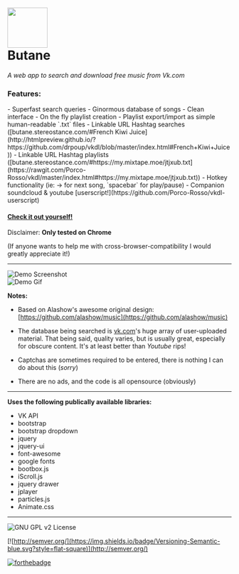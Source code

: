 <img src=https://raw.githubusercontent.com/Porco-Rosso/vkdl/master/images/Logo.png width=90/><br>Butane
=====

*A web app to search and download free music from Vk.com*

<h3>Features:</h3>
- Superfast search queries
- Ginormous database of songs
- Clean interface
- On the fly playlist creation
- Playlist export/import as simple human-readable `.txt` files
- Linkable URL Hashtag searches ([butane.stereostance.com/#French Kiwi Juice](http://htmlpreview.github.io/?https://github.com/drpoup/vkdl/blob/master/index.html#French+Kiwi+Juice))
- Linkable URL Hashtag playlists ([butane.stereostance.com/#https://my.mixtape.moe/jtjxub.txt](https://rawgit.com/Porco-Rosso/vkdl/master/index.html#https://my.mixtape.moe/jtjxub.txt))
- Hotkey functionality (ie: → for next song, `spacebar` for play/pause)
- Companion soundcloud & youtube [userscript!](https://github.com/Porco-Rosso/vkdl-userscript)

[<h4>Check it out yourself!</h4>](https://rawgit.com/Porco-Rosso/vkdl/master/index.html)

Disclaimer:
**Only tested on Chrome**

(If anyone wants to help me with cross-browser-compatibility I would greatly appreciate it!)
___

![Demo Screenshot](http://i.imgur.com/Fd4rOpp.png)
<br>
![Demo Gif](http://i.imgur.com/aiPjsPn.gif)

**Notes:**
- Based on Alashow's awesome original design: [https://github.com/alashow/music](https://github.com/alashow/music)


- The database being searched is [vk.com](https://vk.com)'s huge array of user-uploaded material. That being said, quality varies, but is usually great, especially for obscure content. It's at least better than *Youtube* rips!


- Captchas are sometimes required to be entered, there is nothing I can do about this (*sorry*)


- There are no ads, and the code is all opensource (obviously)

---
 **Uses the following publically available libraries:** 
 - VK API
 - bootstrap
 - bootstrap dropdown
 - jquery
 - jquery-ui
 - font-awesome
 - google fonts
 - bootbox.js
 - iScroll.js
 - jquery drawer
 - jplayer
 - particles.js
 - Animate.css
 
---
![GNU GPL v2 License](https://img.shields.io/badge/license-GNU%20GPL%20v2-brightgreen.svg?style=flat-square)

[![http://semver.org/](https://img.shields.io/badge/Versioning-Semantic-blue.svg?style=flat-square)](http://semver.org/)

 [![forthebadge](http://forthebadge.com/images/badges/built-with-love.svg)](http://forthebadge.com)



